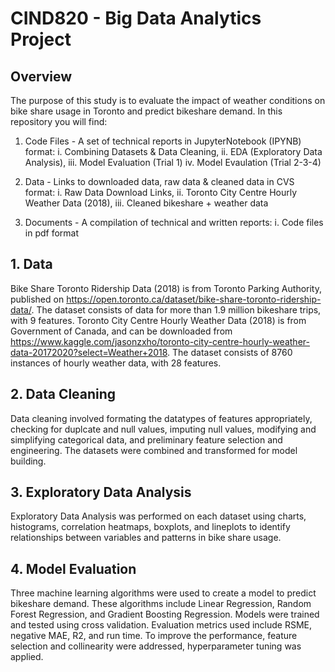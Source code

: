 # CIND820 - Big Data Analytics Project

## Overview
The purpose of this study is to evaluate the impact of weather conditions on bike share usage in Toronto and predict bikeshare demand. 
In this repository you will find:
1. Code Files - A set of technical reports in JupyterNotebook (IPYNB) format:
    i. Combining Datasets & Data Cleaning,
    ii. EDA (Exploratory Data Analysis),
    iii. Model Evaluation (Trial 1)
    iv. Model Evaulation (Trial 2-3-4)
    
2. Data - Links to downloaded data, raw data & cleaned data in CVS format:
    i. Raw Data Download Links,
    ii. Toronto City Centre Hourly Weather Data (2018),
    iii. Cleaned bikeshare + weather data
3. Documents - A compilation of technical and written reports:
    i. Code files in pdf format

## 1. Data
Bike Share Toronto Ridership Data (2018) is from Toronto Parking Authority, published on https://open.toronto.ca/dataset/bike-share-toronto-ridership-data/. The dataset consists of data for more than 1.9 million bikeshare trips, with 9 features.
Toronto City Centre Hourly Weather Data (2018) is from Government of Canada, and can be downloaded from https://www.kaggle.com/jasonzxho/toronto-city-centre-hourly-weather-data-20172020?select=Weather+2018. The dataset consists of 8760 instances of hourly weather data, with 28 features.

## 2. Data Cleaning
Data cleaning involved formating the datatypes of features appropriately, checking for duplcate and null values, imputing null values, modifying and simplifying categorical data, and preliminary feature selection and engineering. The datasets were combined and transformed for model building.

## 3. Exploratory Data Analysis
Exploratory Data Analysis was performed on each dataset using charts, histograms, correlation heatmaps, boxplots, and lineplots to identify relationships between variables and patterns in bike share usage. 

## 4. Model Evaluation
Three machine learning algorithms were used to create a model to predict bikeshare demand. These algorithms include Linear Regression, Random Forest Regression, and Gradient Boosting Regression. Models were trained and tested using cross validation. Evaluation metrics used include RSME, negative MAE, R2, and run time. To improve the performance, feature selection and collinearity were addressed, hyperparameter tuning was applied.

